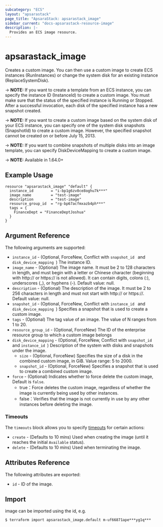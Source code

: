```yaml
---
subcategory: "ECS"
layout: "apsarastack"
page_title: "ApsaraStack: apsarastack_image"
sidebar_current: "docs-apsarastack-resource-image"
description: |-
  Provides an ECS image resource.
---
```


# apsarastack\_image

Creates a custom image. You can then use a custom image to create ECS instances (RunInstances) or change the system disk for an existing instance (ReplaceSystemDisk).

-> **NOTE:**  If you want to create a template from an ECS instance, you can specify the instance ID (InstanceId) to create a custom image. You must make sure that the status of the specified instance is Running or Stopped. After a successful invocation, each disk of the specified instance has a new snapshot created.

-> **NOTE:**  If you want to create a custom image based on the system disk of your ECS instance, you can specify one of the system disk snapshots (SnapshotId) to create a custom image. However, the specified snapshot cannot be created on or before July 15, 2013.

-> **NOTE:**  If you want to combine snapshots of multiple disks into an image template, you can specify DiskDeviceMapping to create a custom image.

-> **NOTE:**  Available in 1.64.0+

## Example Usage

```
resource "apsarastack_image" "default" {
  instance_id        = "i-bp1g6zv0ce8oghu7k***"
  image_name         = "test-image"
  description        = "test-image"
  resource_group_id  = "rg-bp67acfmxazb4ph***"
  tags = {
    FinanceDept = "FinanceDeptJoshua"
  }
}
```

## Argument Reference

The following arguments are supported:

* `instance_id` - (Optional, ForceNew, Conflict with `snapshot_id ` and `disk_device_mapping `) The instance ID.
* `image_name` - (Optional) The image name. It must be 2 to 128 characters in length, and must begin with a letter or Chinese character (beginning with http:// or https:// is not allowed). It can contain digits, colons (:), underscores (_), or hyphens (-). Default value: null.
* `description` - (Optional) The description of the image. It must be 2 to 256 characters in length and must not start with http:// or https://. Default value: null.
* `snapshot_id` - (Optional, ForceNew, Conflict with `instance_id ` and `disk_device_mapping `) Specifies a snapshot that is used to create a custom image.
* `tags` - (Optional) The tag value of an image. The value of N ranges from 1 to 20.
* `resource_group_id` - (Optional, ForceNew) The ID of the enterprise resource group to which a custom image belongs
* `disk_device_mapping` - (Optional, ForceNew, Conflict with `snapshot_id ` and `instance_id `) Description of the system with disks and snapshots under the image.
  * `size` - (Optional, ForceNew) Specifies the size of a disk in the combined custom image, in GiB. Value range: 5 to 2000.
  * `snapshot_id` - (Optional, ForceNew) Specifies a snapshot that is used to create a combined custom image.
* `force` - (Optional) Indicates whether to force delete the custom image, Default is `false`. 
  - true：Force deletes the custom image, regardless of whether the image is currently being used by other instances.
  - false：Verifies that the image is not currently in use by any other instances before deleting the image.
   
### Timeouts

The `timeouts` block allows you to specify [timeouts](https://www.terraform.io/docs/configuration-0-11/resources.html#timeouts) for certain actions:

* `create` - (Defaults to 10 mins) Used when creating the image (until it reaches the initial `Available` status). 
* `delete` - (Defaults to 10 mins) Used when terminating the image.
   
   
 ## Attributes Reference
 
 The following attributes are exported:
 
* `id` - ID of the image.

 ## Import
 
 image can be imported using the id, e.g.

```
$ terraform import apsarastack_image.default m-uf66871ape***yg1q***
```